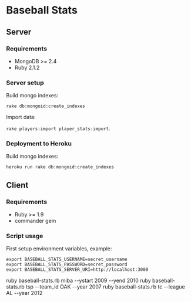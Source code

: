 # Baseball Stats

## Server

### Requirements
- MongoDB >= 2.4
- Ruby 2.1.2

### Server setup
Build mongo indexes:

`rake db:mongoid:create_indexes`

Import data:

`rake players:import player_stats:import`.

### Deployment to Heroku

Build mongo indexes:

`heroku run rake db:mongoid:create_indexes`

## Client

### Requirements
- Ruby >= 1.9
- commander gem

### Script usage

First setup environment variables, example:
```
export BASEBALL_STATS_USERNAME=secret_username
export BASEBALL_STATS_PASSWORD=secret_password
export BASEBALL_STATS_SERVER_URI=http://localhost:3000
```

ruby baseball-stats.rb miba --ystart 2009 --yend 2010
ruby baseball-stats.rb tsp --team_id OAK --year 2007
ruby baseball-stats.rb tc --league AL --year 2012